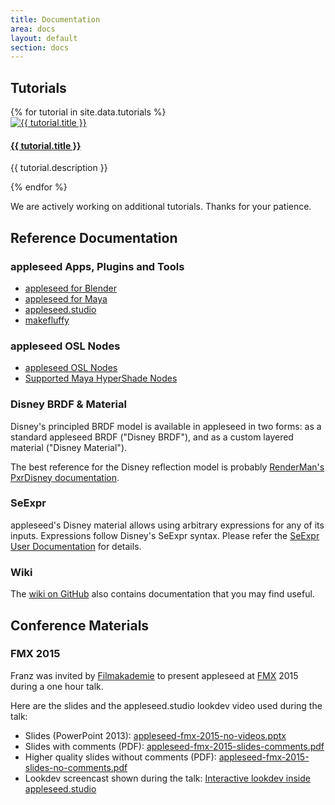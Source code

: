 ```yaml
---
title: Documentation
area: docs
layout: default
section: docs
---
```


## Tutorials

<div class="tutorials">
    {% for tutorial in site.data.tutorials %}
        <div class="tutorial">
            <a href="{{ tutorial.url }}">
                <img src="{{ tutorial.image }}" alt="{{ tutorial.title }}">
                <h4>{{ tutorial.title }}</h4>
            </a>
            <p class="description">{{ tutorial.description }}</p>
        </div>
    {% endfor %}
</div>

We are actively working on additional tutorials. Thanks for your patience.

## Reference Documentation

### appleseed Apps, Plugins and Tools

- [appleseed for Blender](https://appleseed-blenderseed.readthedocs.io)
- [appleseed for Maya](https://appleseed-maya.readthedocs.io/en/latest/)
- [appleseed.studio](/docs/appleseed.studio.html)
- [makefluffy](/docs/makefluffy.html)

### appleseed OSL Nodes

- [appleseed OSL Nodes](https://appleseed-maya.readthedocs.io/en/latest/shaders/shaders.html)
- [Supported Maya HyperShade Nodes](https://appleseed-maya.readthedocs.io/en/latest/features/supported_nodes.html)

### Disney BRDF & Material

Disney's principled BRDF model is available in appleseed in two forms: as a standard appleseed BRDF ("Disney BRDF"),
and as a custom layered material ("Disney Material").

The best reference for the Disney reflection model is probably
[RenderMan's PxrDisney documentation](https://renderman.pixar.com/resources/RenderMan_20/PxrDisney.html).

### SeExpr

appleseed's Disney material allows using arbitrary expressions for any of its inputs. Expressions follow Disney's SeExpr syntax.
Please refer the [SeExpr User Documentation](http://wdas.github.io/SeExpr/doxygen/userdoc.html) for details.

### Wiki

The [wiki on GitHub](https://github.com/appleseedhq/appleseed/wiki) also contains documentation that you may find useful.

## Conference Materials

### FMX 2015

Franz was invited by [Filmakademie](https://www.filmakademie.de/en/ueberuns/the-film-academy/introduction/) to present appleseed at [FMX](http://fmx.de/) 2015 during a one hour talk.

Here are the slides and the appleseed.studio lookdev video used during the talk:

* Slides (PowerPoint 2013): [appleseed-fmx-2015-no-videos.pptx](/docs/fmx/2015/appleseed-fmx-2015-no-videos.pptx)
* Slides with comments (PDF): [appleseed-fmx-2015-slides-comments.pdf](/docs/fmx/2015/appleseed-fmx-2015-slides-comments.pdf)
* Higher quality slides without comments (PDF): [appleseed-fmx-2015-slides-no-comments.pdf](/docs/fmx/2015/appleseed-fmx-2015-slides-no-comments.pdf)
* Lookdev screencast shown during the talk: [Interactive lookdev inside appleseed.studio](https://vimeo.com/127622613)


<!---

## Tools

### appleseed.studio

### appleseed.cli

### appleseed Tools

- animatecamera
- convertmeshfile
- dumpmetadata
- [makefluffy](/docs/makefluffy.html)
- maketiledexr
- rendermany.py
- updatemany.py
- updateprojectfile

### OSL Tools

- maketx
- oslc
- oslinfo

### Dropbox-Based Render Farm

- rendermanager.py
- rendernode.py

## Open Shading Language

- [OSL Support Status](/docs/oslsupportstatus.html)

-->

